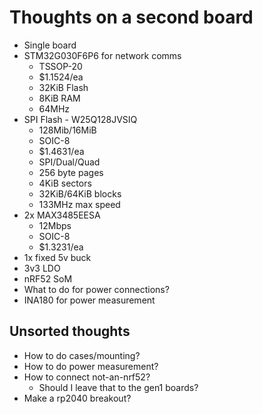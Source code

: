 # Thoughts on a second board

* Single board
* STM32G030F6P6 for network comms
    * TSSOP-20
    * $1.1524/ea
    * 32KiB Flash
    * 8KiB RAM
    * 64MHz
* SPI Flash - W25Q128JVSIQ
    * 128Mib/16MiB
    * SOIC-8
    * $1.4631/ea
    * SPI/Dual/Quad
    * 256 byte pages
    * 4KiB sectors
    * 32KiB/64KiB blocks
    * 133MHz max speed
* 2x MAX3485EESA
    * 12Mbps
    * SOIC-8
    * $1.3231/ea
* 1x fixed 5v buck
* 3v3 LDO
* nRF52 SoM
* What to do for power connections?
* INA180 for power measurement


## Unsorted thoughts

* How to do cases/mounting?
* How to do power measurement?
* How to connect not-an-nrf52?
    * Should I leave that to the gen1 boards?
* Make a rp2040 breakout?
